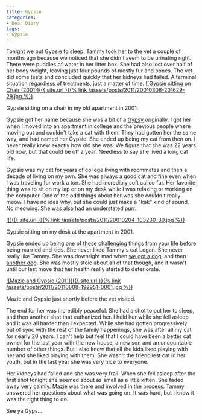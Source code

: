 ```yaml
---
title: Gypsie
categories:
- Dear Diary
tags:
- Gypsie
---
```


Tonight we put Gypsie to sleep. Tammy took her to the vet a couple of months ago because we noticed that she didn't seem to be urinating right. There were puddles of water in her litter box. She had also lost over half of her body weight, leaving just four pounds of mostly fur and bones. The vet did some tests and concluded quickly that her kidneys had failed. A terminal situation regardless of treatments, just a matter of time.
[![Gypsie sitting on Chair (2001)]({{ site.url }}{% link /assets/posts/2011/20010308-201629-29.jpg %})](http://thingelstad.com/s/gypsie/20010308-201629-29/img)  

Gypsie sitting on a chair in my old apartment in 2001.

Gypsie got her name because she was a bit of a [Gypsy](http://en.wikipedia.org/wiki/Gypsy) originally. I got her when I moved into an apartment in college and the previous people where moving out and couldn't take a cat with them. They had gotten her the same way, and had named her Gypsie. She ended up being my cat from then on. I never really knew exactly how old she was. We figure that she was 22 years old now, but that could be off a year. Needless to say she lived a long cat life.

Gypsie was my cat for years of college living with roommates and then a decade of living on my own. She was always a good cat and fine even when I was traveling for work a ton. She had incredibly soft calico fur. Her favorite thing was to sit on my lap or on my desk while I was relaxing or working on the computer. One of the odd things about her was she couldn't really meow. I have no idea why, but she could just make a "kak" kind of sound. No meowing. She was also had an understated purr.

[![]({{ site.url }}{% link /assets/posts/2011/20010204-103230-30.jpg %})](http://thingelstad.com/s/gypsie/20010204-103230-30/img)  

Gypsie sitting on my desk at the apartment in 2001.

Gypsie ended up being one of those challenging things from your life before being married and kids. She never liked Tammy's cat Logan. She never really like Tammy. She was downright mad when [we got a dog](/thingelstad/were-getting-a-dog), and then [another dog](/thingelstad/welcome-chase). She was mostly stoic about all of that though, and it wasn't until our last move that her health really started to deteriorate.

[![Mazie and Gypsie (2011)]({{ site.url }}{% link /assets/posts/2011/20110808-192951-0001.jpg %})](http://thingelstad.com/s/gypsie/20110808-192951-0001/img)  

Mazie and Gypsie just shortly before the vet visited.

The end for her was incredibly peaceful. She had a shot to put her to sleep, and then another shot that euthanized her. I held her while she fell asleep and it was all harder than I expected. While she had gotten progressively out of sync with the rest of the family happenings, she was after all my cat for nearly 20 years. I can't help but feel that I could have been a better cat owner for the last year with the new house, a new son and an uncountable number of other things. But I also know that all the kids liked playing with her and she liked playing with them. She wasn't the friendliest cat in her youth, but in the last year she was very nice to everyone.

Her kidneys had failed and she was very frail. When she fell asleep after the first shot tonight she seemed about as small as a little kitten. She faded away very calmly. Mazie was there and involved in the process. Tammy answered her questions about what was going on. It was hard, but I know it was the right thing to do.

See ya Gyps...
